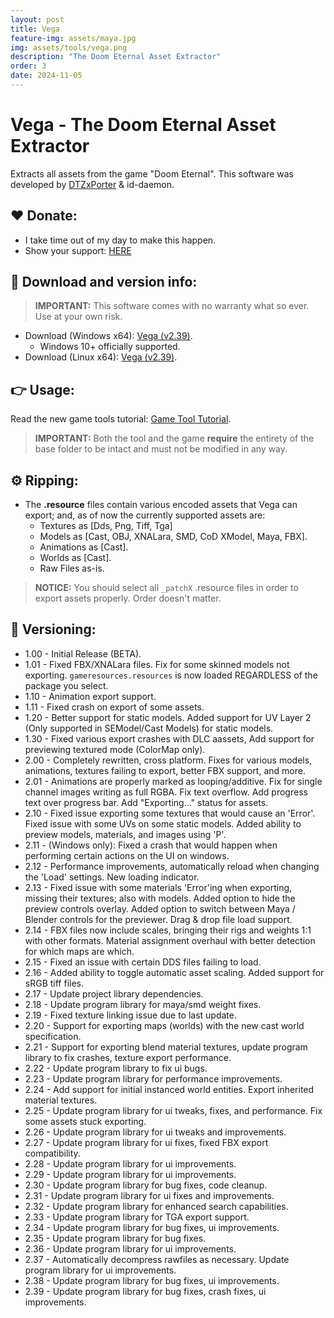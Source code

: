 ```yaml
---
layout: post
title: Vega
feature-img: assets/maya.jpg
img: assets/tools/vega.png
description: "The Doom Eternal Asset Extractor"
order: 3
date: 2024-11-05
---
```


# Vega - The Doom Eternal Asset Extractor
Extracts all assets from the game "Doom Eternal". This software was developed by [DTZxPorter](https://twitter.com/dtzxporter) & id-daemon.

## ❤️ Donate:
- I take time out of my day to make this happen.
- Show your support: [HERE](https://dtzxporter.com/donate)

## 💾 Download and version info:

> **IMPORTANT:** This software comes with no warranty what so ever. Use at your own risk.

- Download (Windows x64): [Vega (v2.39)](https://mega.nz/file/FVREXBID#fksgSLfzwmqEaE_fJySlkr-Rb4FzSJ30_GjP96aMbWc).
  - Windows 10+ officially supported.
- Download (Linux x64): [Vega (v2.39)](https://mega.nz/file/RUQlUBKL#S4CxTOB8Uz9wmRl6hOfjsqG5L9kCvnU8aeEQG_7skbE).

## 👉 Usage:
Read the new game tools tutorial: [Game Tool Tutorial](https://dtzxporter.com/game-tools-tutorial).

> **IMPORTANT:** Both the tool and the game **require** the entirety of the base folder to be intact and must not be modified in any way.

## ⚙️ Ripping:
- The **.resource** files contain various encoded assets that Vega can export; and, as of now the currently supported assets are:
  - Textures as [Dds, Png, Tiff, Tga]
  - Models as [Cast, OBJ, XNALara, SMD, CoD XModel, Maya, FBX].
  - Animations as [Cast].
  - Worlds as [Cast].
  - Raw Files as-is.

> **NOTICE:** You should select all `_patchX` .resource files in order to export assets properly. Order doesn't matter.

## 📌 Versioning:
- 1.00 - Initial Release (BETA).
- 1.01 - Fixed FBX/XNALara files. Fix for some skinned models not exporting. `gameresources.resources` is now loaded REGARDLESS of the package you select.
- 1.10 - Animation export support.
- 1.11 - Fixed crash on export of some assets.
- 1.20 - Better support for static models. Added support for UV Layer 2 (Only supported in SEModel/Cast Models) for static models.
- 1.30 - Fixed various export crashes with DLC aassets, Add support for previewing textured mode (ColorMap only).
- 2.00 - Completely rewritten, cross platform. Fixes for various models, animations, textures failing to export, better FBX support, and more.
- 2.01 - Animations are properly marked as looping/additive. Fix for single channel images writing as full RGBA. Fix text overflow. Add progress text over progress bar. Add "Exporting..." status for assets.
- 2.10 - Fixed issue exporting some textures that would cause an 'Error'. Fixed issue with some UVs on some static models. Added ability to preview models, materials, and images using 'P'.
- 2.11 - (Windows only): Fixed a crash that would happen when performing certain actions on the UI on windows.
- 2.12 - Performance improvements, automatically reload when changing the 'Load' settings. New loading indicator.
- 2.13 - Fixed issue with some materials 'Error'ing when exporting, missing their textures; also with models. Added option to hide the preview controls overlay. Added option to switch between Maya / Blender controls for the previewer. Drag & drop file load support.
- 2.14 - FBX files now include scales, bringing their rigs and weights 1:1 with other formats. Material assignment overhaul with better detection for which maps are which.
- 2.15 - Fixed an issue with certain DDS files failing to load.
- 2.16 - Added ability to toggle automatic asset scaling. Added support for sRGB tiff files.
- 2.17 - Update project library dependencies.
- 2.18 - Update program library for maya/smd weight fixes.
- 2.19 - Fixed texture linking issue due to last update.
- 2.20 - Support for exporting maps (worlds) with the new cast world specification.
- 2.21 - Support for exporting blend material textures, update program library to fix crashes, texture export performance.
- 2.22 - Update program library to fix ui bugs.
- 2.23 - Update program library for performance improvements.
- 2.24 - Add support for initial instanced world entities. Export inherited material textures.
- 2.25 - Update program library for ui tweaks, fixes, and performance. Fix some assets stuck exporting.
- 2.26 - Update program library for ui tweaks and improvements.
- 2.27 - Update program library for ui fixes, fixed FBX export compatibility.
- 2.28 - Update program library for ui improvements.
- 2.29 - Update program library for ui improvements.
- 2.30 - Update program library for bug fixes, code cleanup.
- 2.31 - Update program library for ui fixes and improvements.
- 2.32 - Update program library for enhanced search capabilities.
- 2.33 - Update program library for TGA export support.
- 2.34 - Update program library for bug fixes, ui improvements.
- 2.35 - Update program library for bug fixes.
- 2.36 - Update program library for ui improvements.
- 2.37 - Automatically decompress rawfiles as necessary. Update program library for ui improvements.
- 2.38 - Update program library for bug fixes, ui improvements.
- 2.39 - Update program library for bug fixes, crash fixes, ui improvements.
